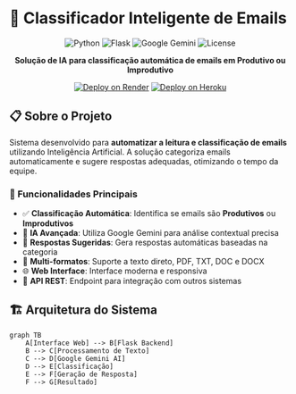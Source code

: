 # 🚀 Classificador Inteligente de Emails

<div align="center">

![Python](https://img.shields.io/badge/Python-3.11%2B-blue)
![Flask](https://img.shields.io/badge/Flask-2.3.3-green)
![Google Gemini](https://img.shields.io/badge/Google%20Gemini-AI-orange)
![License](https://img.shields.io/badge/License-MIT-lightgrey)

**Solução de IA para classificação automática de emails em Produtivo ou Improdutivo**

[![Deploy on Render](https://render.com/images/deploy-to-render-button.svg)](https://render.com/deploy)
[![Deploy on Heroku](https://www.herokucdn.com/deploy/button.svg)](https://heroku.com/deploy)

</div>

## 📋 Sobre o Projeto

Sistema desenvolvido para **automatizar a leitura e classificação de emails** utilizando Inteligência Artificial. A solução categoriza emails automaticamente e sugere respostas adequadas, otimizando o tempo da equipe.

### 🎯 Funcionalidades Principais

- ✅ **Classificação Automática**: Identifica se emails são **Produtivos** ou **Improdutivos**
- 🤖 **IA Avançada**: Utiliza Google Gemini para análise contextual precisa
- 📧 **Respostas Sugeridas**: Gera respostas automáticas baseadas na categoria
- 📁 **Multi-formatos**: Suporte a texto direto, PDF, TXT, DOC e DOCX
- 🌐 **Web Interface**: Interface moderna e responsiva
- 🚀 **API REST**: Endpoint para integração com outros sistemas

## 🏗️ Arquitetura do Sistema

```mermaid
graph TB
    A[Interface Web] --> B[Flask Backend]
    B --> C[Processamento de Texto]
    C --> D[Google Gemini AI]
    D --> E[Classificação]
    E --> F[Geração de Resposta]
    F --> G[Resultado]